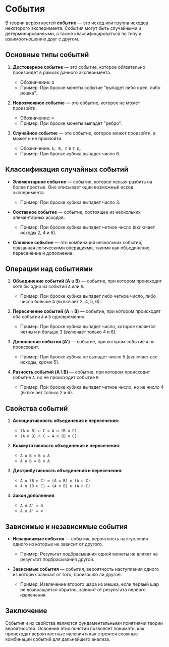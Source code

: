 # События

В теории вероятностей **событие** — это исход или группа исходов некоторого эксперимента. События могут быть случайными и детерминированными, а также классифицироваться по типу и взаимоотношению друг с другом.

## Основные типы событий

1. **Достоверное событие** — это событие, которое обязательно произойдёт в рамках данного эксперимента.
   - Обозначение: `Ω`
   - Пример: При броске монеты событие "выпадет либо орел, либо решка".

2. **Невозможное событие** — это событие, которое не может произойти.
   - Обозначение: `∅`
   - Пример: При броске монеты выпадет "ребро".

3. **Случайное событие** — это событие, которое может произойти, а может и не произойти.
   - Обозначение: `A, B, C` и т. д.
   - Пример: При броске кубика выпадет число 6.

## Классификация случайных событий

- **Элементарное событие** — событие, которое нельзя разбить на более простые. Оно описывает один возможный исход эксперимента.
  - Пример: При броске кубика выпадет число 3.

- **Составное событие** — событие, состоящее из нескольких элементарных исходов.
  - Пример: При броске кубика выпадет четное число (включает исходы 2, 4 и 6).

- **Сложное событие** — это комбинация нескольких событий, связанная логическими операциями, такими как объединение, пересечение и дополнение.

## Операции над событиями

1. **Объединение событий (A ∪ B)** — событие, при котором происходит хотя бы одно из событий `A` или `B`.
   - Пример: При броске кубика выпадет либо четное число, либо число больше 4 (включает 2, 4, 5, 6).

2. **Пересечение событий (A ∩ B)** — событие, при котором происходят оба события `A` и `B` одновременно.
   - Пример: При броске кубика выпадет число, которое является четным и больше 3 (включает только 4 и 6).

3. **Дополнение события (A')** — событие, при котором событие `A` не происходит.
   - Пример: При броске кубика не выпадет число 5 (включает все исходы, кроме 5).

4. **Разность событий (A \ B)** — событие, при котором происходит событие `A`, но не происходит событие `B`.
   - Пример: При броске кубика выпадет четное число, но не число 4 (включает только 2 и 6).

## Свойства событий

1. **Ассоциативность объединения и пересечения**:
   - `(A ∪ B) ∪ C = A ∪ (B ∪ C)`
   - `(A ∩ B) ∩ C = A ∩ (B ∩ C)`

2. **Коммутативность объединения и пересечения**:
   - `A ∪ B = B ∪ A`
   - `A ∩ B = B ∩ A`

3. **Дистрибутивность объединения и пересечения**:
   - `A ∪ (B ∩ C) = (A ∪ B) ∩ (A ∪ C)`
   - `A ∩ (B ∪ C) = (A ∩ B) ∪ (A ∩ C)`

4. **Закон дополнения**:
   - `A ∪ A' = Ω`
   - `A ∩ A' = ∅`

## Зависимые и независимые события

- **Независимые события** — события, вероятность наступления одного из которых не зависит от другого.
  - Пример: Результат подбрасывания одной монеты не влияет на результат подбрасывания другой.

- **Зависимые события** — события, вероятность наступления одного из которых зависит от того, произошло ли другое.
  - Пример: Извлечение второго шара из мешка, если первый шар не возвращается обратно, зависит от результата первого извлечения.

## Заключение

События и их свойства являются фундаментальными понятиями теории вероятностей. Освоение этих понятий позволяет понимать, как происходят вероятностные явления и как строятся сложные комбинации событий для дальнейшего анализа.
